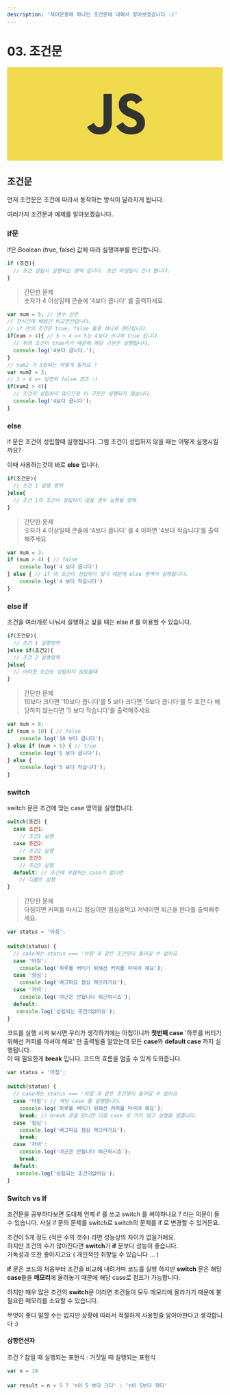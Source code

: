 ```yaml
---
description: '제어문중에 하나인 조건문에 대해서 알아보겠습니다 :)'
---
```


# 03. 조건문

![](.gitbook/assets/body%20%282%29.png)

## 조건문

먼저 조건문은 조건에 따라서 동작하는 방식이 달라지게 됩니다.

여러가지 조건문과 예제를 알아보겠습니다.

### if문

if은 Boolean \(true, false\) 값에 따라 실행여부를 판단합니다.

```javascript
if (조건){
  // 조건 성립시 실행되는 영역 입니다. 조건 미성립시 건너 뜁니다.
}
```

> 간단한 문제  
> 숫자가 4 이상일때 콘솔에 '4보다 큽니다' 를 출력하세요.

```javascript
var num = 5; // 변수 선언
// 전시간에 배웠던 비교연산입니다. 
// if 안의 조건은 true, false 둘중 하나로 판단됩니다.
if(num > 4){ // 5 > 4 => 5는 4보다 크니까 true 입니다. 
  // 위의 조건이 true이기 때문에 해당 구문은 실행됩니다.
  console.log('4보다 큽니다.'); 
}
// num2 가 3일때는 어떻게 될까요 ?
var num2 = 3; 
// 3 > 4 => 당연히 false 겠죠 :)
if(num2 > 4){ 
  // 조건이 성립하지 않으므로 이 구문은 실행되지 않습니다.  
  console.log('4보다 큽니다'); 
}
```

### else

if 문은 조건이 성립할때 실행됩니다. 그럼 조건이 성립하지 않을 때는 어떻게 실행시킬까요?

이때 사용하는것이 바로 **else** 입니다.

```javascript
if(조건문){
  // 조건 1 실행 영역
}else{
  // 조건 1의 조건이 성립하지 않을 경우 실행될 영역
}
```

> 간단한 문제  
> 숫자가 4 이상일때 콘솔에 '4보다 큽니다' 를 4 이하면 '4보다 작습니다'를 출력해주세요

```javascript
var num = 3;
if (num > 4) { // false
    console.log('4 보다 큽니다')
} else { // if 의 조건이 성립하지 않기 때문에 else 영역이 실행됩니다.
    console.log('4 보다 작습니다')
}
```

### else if

조건을 여러개로 나눠서 실행하고 싶을 때는 else if 를 이용할 수 있습니다.

```javascript
if(조건문){
  // 조건 1 실행영역
}else if(조건2){
  // 조건 2 실행영역
}else{
  // 어떠한 조건도 성립하지 않았을때
}
```

> 간단한 문제  
> 10보다 크다면 '10보다 큽니다'를 5 보다 크다면 '5보다 큽니다'를 두 조건 다 해당하지 않는다면 '5 보다 작습니다'를 출력해주세요

```javascript
var num = 8;
if (num > 10) { // false
    console.log('10 보다 큽니다');
} else if (num > 5) { // true
    console.log('5 보다 큽니다');
} else {
    console.log('5 보다 작습니다');
}
```

### switch

switch 문은 조건에 맞는 case 영역을 실행합니다.

```javascript
switch(조건) {
  case 조건1:
    // 조건1 실행
  case 조건2:
    // 조건2 실행  
  case 조건3:
    // 조건3 실행
  default: // 조건에 부합하는 case가 없다면  
    // 디폴트 실행
}
```

> 간단한 문제  
> 아침이면 커피를 마시고 점심이면 점심을먹고 저녁이면 퇴근을 한다를 출력해주세요.

```javascript
var status = '아침';

switch(status) {
  // case에는 status === '아침'과 같은 조건문이 들어갈 수 없어요
  case '아침': 
    console.log('하루를 버티기 위해선 커피를 마셔야 해요');  
  case '점심': 
    console.log('배고파요 점심 먹으러가요');  
  case '저녁': 
    console.log('야근은 안됩니다 퇴근하시죠');  
  default:   
   console.log('성립되는 조건이없어요');
}
```

코드를 실행 시켜 보시면 우리가 생각하기에는 아침이니까 **첫번째 case** '하루를 버티기 위해선 커피를 마셔야 해요' 만 출력될줄 알았는데 모든 **case**와 **default case** 까지 실행됩니다.  
이 때 필요한게 **break** 입니다. 코드의 흐름을 멈출 수 있게 도와줍니다.

```javascript
var status = '아침';

switch(status) {
  // case에는 status === '아침'과 같은 조건문이 들어갈 수 없어요
  case '아침': // 해당 case 를 실행합니다.
    console.log('하루를 버티기 위해선 커피를 마셔야 해요');  
    break; // break 문을 만나면 다음 case 로 가지 않고 실행을 멈춥니다.
  case '점심': 
    console.log('배고파요 점심 먹으러가요');  
    break;
  case '저녁': 
    console.log('야근은 안됩니다 퇴근하시죠');  
    break;
  default:   
   console.log('성립되는 조건이없어요');
}
```

### Switch vs If

조건문을 공부하다보면 도대체 언제 if 를 쓰고 switch 를 써야하나요 ? 라는 의문이 들 수 있습니다. 사실 if 문의 문제를 switch로 switch의 문제를 if 로 변경할 수 있거든요.

조건이 5개 정도 \(적은 수의 갯수\) 라면 성능상의 차이가 없을거에요.  
하지만 조건의 수가 많아진다면 **switch**가 **if** 문보다 성능이 좋습니다.  
가독성과 또한 좋아지고요 \( 개인적인 취향일 수 있습니다 ... \)

**if** 문은 코드의 처음부터 조건을 비교해 내려가며 코드를 실행 하지만 **switch** 문은 해당 **case**들을 **메모리**에 올려놓기 때문에 해당 case로 점프가 가능합니다.

하지만 매우 많은 조건의 **switch**문 이라면 조건들이 모두 메모리에 올라가기 때문에 불필요한 메모리를 소요할 수 있습니다.

무엇이 좋다 말할 수는 없지만 상황에 따라서 적절하게 사용할줄 알아야한다고 생각합니다 :\)

#### 삼항연산자 

조건 ? 참일 때 실행되는 표현식 : 거짓일 때 실행되는 표현식

```javascript
var n = 10

var result = n > 5 ? 'n이 5 보다 크다' : 'n이 5보다 작다'
```

